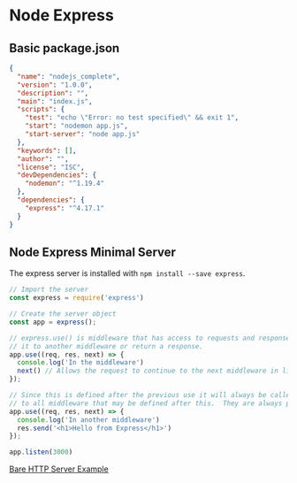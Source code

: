 # Node Express

## Basic package.json

```json
{
  "name": "nodejs_complete",
  "version": "1.0.0",
  "description": "",
  "main": "index.js",
  "scripts": {
    "test": "echo \"Error: no test specified\" && exit 1",
    "start": "nodemon app.js",
    "start-server": "node app.js"
  },
  "keywords": [],
  "author": "",
  "license": "ISC",
  "devDependencies": {
    "nodemon": "^1.19.4"
  },
  "dependencies": {
    "express": "^4.17.1"
  }
}

```

## Node Express Minimal Server

The express server is installed with `npm install --save express`.

```javascript
// Import the server
const express = require('express')

// Create the server object
const app = express();

// express.use() is middleware that has access to requests and response and can forward
// it to another middleware or return a response.
app.use((req, res, next) => {
  console.log('In the middleware')
  next() // Allows the request to continue to the next middleware in line
});

// Since this is defined after the previous use it will always be called second.  This applies
// to all middleware that may be defined after this.  They are always processed in order.
app.use((req, res, next) => {
  console.log('In another middleware')
  res.send('<h1>Hello from Express</h1>')
});

app.listen(3000)

```

[Bare HTTP Server Example](node_express__bare_http.md)
